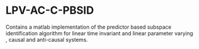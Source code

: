 # LPV-AC-C-PBSID
Contains a matlab implementation of the predictor based subspace identification algorithm for linear time invariant and linear parameter varying , causal and anti-causal systems.
